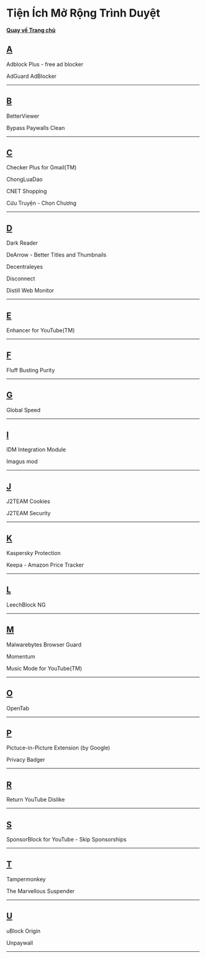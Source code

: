 # Tiện Ích Mở Rộng Trình Duyệt

**[Quay về Trang chủ](https://khangshirokuma.github.io/)**

## **[A](/A/README.md)**

Adblock Plus - free ad blocker

AdGuard AdBlocker

---
## **[B](/B/README.md)**

BetterViewer

Bypass Paywalls Clean

---
## **[C](/C/README.md)**

Checker Plus for Gmail(TM)

ChongLuaDao

CNET Shopping

Cứu Truyện - Chọn Chương

---
## **[D](/D/README.md)**

Dark Reader

DeArrow - Better Titles and Thumbnails

Decentraleyes

Disconnect

Distill Web Monitor

---
## **[E](/E/README.md)**

Enhancer for YouTube(TM)

---
## **[F](/F/README.md)**

Fluff Busting Purity

---
## **[G](/G/README.md)**

Global Speed

---
## **[I](/I/README.md)**

IDM Integration Module

Imagus mod

---
## **[J](/J/README.md)**

J2TEAM Cookies

J2TEAM Security

---
## **[K](/K/README.md)**

Kaspersky Protection

Keepa - Amazon Price Tracker

---
## **[L](/L/README.md)**

LeechBlock NG

---
## **[M](/M/README.md)**

Malwarebytes Browser Guard

Momentum

Music Mode for YouTube(TM)

---
## **[O](/O/README.md)**

OpenTab

---
## **[P](/P/README.md)**

Pictuce-in-Picture Extension (by Google)

Privacy Badger

---
## **[R](/R/README.md)**

Return YouTube Dislike

---
## **[S](/S/README.md)**

SponsorBlock for YouTube - Skip Sponsorships

---
## **[T](/T/README.md)**

Tampermonkey

The Marvellous Suspender

---
## **[U](/U/README.md)**

uBlock Origin

Unpaywall

---
